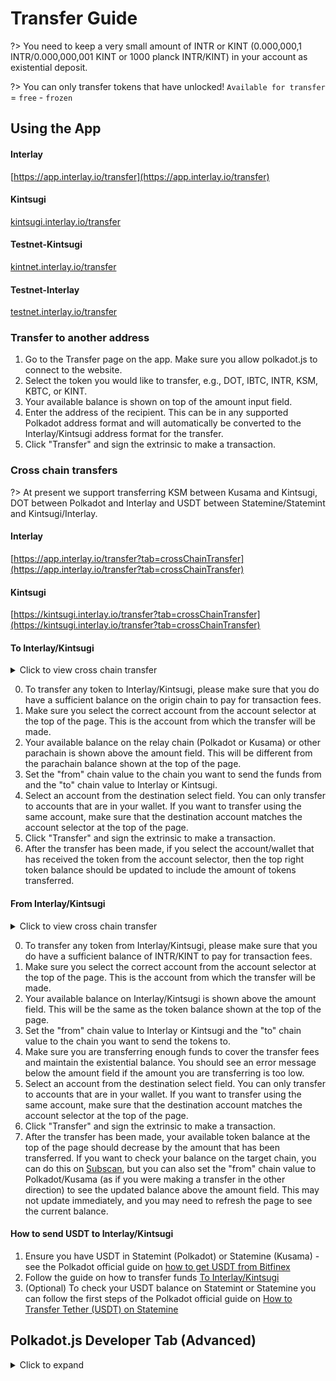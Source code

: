 # Transfer Guide

?> You need to keep a very small amount of INTR or KINT (0.000,000,1 INTR/0.000,000,001 KINT or 1000 planck INTR/KINT) in your account as existential deposit.

?> You can only transfer tokens that have unlocked! `Available for transfer` = `free` - `frozen`

## Using the App

<!-- tabs:start -->
#### **Interlay**

[https://app.interlay.io/transfer](https://app.interlay.io/transfer)

#### **Kintsugi**

[kintsugi.interlay.io/transfer](https://kintsugi.interlay.io/transfer)

#### **Testnet-Kintsugi**

[kintnet.interlay.io/transfer](https://kintnet.interlay.io/transfer)

#### **Testnet-Interlay**

[testnet.interlay.io/transfer](https://testnet.interlay.io/transfer)

<!-- tabs:end -->

### Transfer to another address

1. Go to the Transfer page on the app. Make sure you allow polkadot.js to connect to the website.
2. Select the token you would like to transfer, e.g., DOT, IBTC, INTR, KSM, KBTC, or KINT.
3. Your available balance is shown on top of the amount input field.
4. Enter the address of the recipient. This can be in any supported Polkadot address format and will automatically be converted to the Interlay/Kintsugi address format for the transfer.
5. Click "Transfer" and sign the extrinsic to make a transaction.

### Cross chain transfers

?> At present we support transferring KSM between Kusama and Kintsugi, DOT between Polkadot and Interlay and USDT between Statemine/Statemint and Kintsugi/Interlay.

<!-- tabs:start -->
#### **Interlay**

[https://app.interlay.io/transfer?tab=crossChainTransfer](https://app.interlay.io/transfer?tab=crossChainTransfer)

#### **Kintsugi**

[https://kintsugi.interlay.io/transfer?tab=crossChainTransfer](https://kintsugi.interlay.io/transfer?tab=crossChainTransfer)

<!-- tabs:end -->

#### To Interlay/Kintsugi

<details>
<summary>
Click to view cross chain transfer
</summary>

![Cross-chain-transfer](../_assets/img/guide/to-kintsugi-cross-chain-transfer.png)
</details>

0. To transfer any token to Interlay/Kintsugi, please make sure that you do have a sufficient balance on the origin chain to pay for transaction fees.
1. Make sure you select the correct account from the account selector at the top of the page. This is the account from which the transfer will be made.
2. Your available balance on the relay chain (Polkadot or Kusama) or other parachain is shown above the amount field. This will be different from the parachain balance shown at the top of the page.
3. Set the "from" chain value to the chain you want to send the funds from and the "to" chain value to Interlay or Kintsugi.
4. Select an account from the destination select field. You can only transfer to accounts that are in your wallet. If you want to transfer using the same account, make sure that the destination account matches the account selector at the top of the page.
5. Click "Transfer" and sign the extrinsic to make a transaction.
6. After the transfer has been made, if you select the account/wallet that has received the token from the account selector, then the top right token balance should be updated to include the amount of tokens transferred.

#### From Interlay/Kintsugi

<details>
<summary>
Click to view cross chain transfer
</summary>

![Cross-chain-transfer](../_assets/img/guide/from-kintsugi-cross-chain-transfer.png)
</details>

0. To transfer any token from Interlay/Kintsugi, please make sure that you do have a sufficient balance of INTR/KINT to pay for transaction fees.
1. Make sure you select the correct account from the account selector at the top of the page. This is the account from which the transfer will be made.
2. Your available balance on Interlay/Kintsugi is shown above the amount field. This will be the same as the token balance shown at the top of the page.
3. Set the "from" chain value to Interlay or Kintsugi and the "to" chain value to the chain you want to send the tokens to.
4. Make sure you are transferring enough funds to cover the transfer fees and maintain the existential balance. You should see an error message below the amount field if the amount you are transferring is too low.
5. Select an account from the destination select field. You can only transfer to accounts that are in your wallet. If you want to transfer using the same account, make sure that the destination account matches the account selector at the top of the page.
6. Click "Transfer" and sign the extrinsic to make a transaction.
7. After the transfer has been made, your available token balance at the top of the page should decrease by the amount that has been transferred. If you want to check your balance on the target chain, you can do this on [Subscan](https://www.subscan.io/), but you can also set the "from" chain value to Polkadot/Kusama (as if you were making a transfer in the other direction) to see the updated balance above the amount field. This may not update immediately, and you may need to refresh the page to see the current balance.

#### How to send USDT to Interlay/Kintsugi
1. Ensure you have USDT in Statemint (Polkadot) or Statemine (Kusama) - see the Polkadot official guide on [how to get USDT from Bitfinex](https://support.polkadot.network/support/solutions/articles/65000181634-how-to-withdraw-usdt-from-bitfinex-on-statemine)
2. Follow the guide on how to transfer funds [To Interlay/Kintsugi](#to-interlaykintsugi)
3. (Optional) To check your USDT balance on Statemint or Statemine you can follow the first steps of the Polkadot official guide on [How to Transfer Tether (USDT) on Statemine](https://support.polkadot.network/support/solutions/articles/65000181118)


## Polkadot.js Developer Tab (Advanced)
<details>
<summary>
Click to expand
</summary>

#### Transfer KINT in Developer > Extrinsics > Tokens

?> Important: At the end of the transfer, write down / store the block hash of your transaction! (see [Step 3 below](kintsugi/guides?id=_3-transfer-kint-in-developer-gt-extrinsics-gt-tokens)). **Do not close the browser / tab before you do this!** Otherwise you will need to manually find your transaction in Polkadot.js.

1. To transfer KINT, select "Extrinsics" in the "Developer".

2. In the dropdown, select the "tokens" pallet.

3. Select the `transfer()` function. If you want to transfer all available tokens, you can use `transferAll()` - but be careful!

?> Important: You need to use `transfer()`, not `forceTransfer()`. Otherwise you will get a `BadOrigin` error.

4. Enter the source account.

5. Enter the destination account.

6. Select "KINT" in the "Token" dropdown.

7. Enter the amount **in pico KINT (1 KINT = 1,000,000,000,000 pico KINT)**.

8. Press "Sign Transaction". In the opened modal, enter your account password, and then click "Sign and Submit".


You will see a green success message after 10-20 seconds in the top right if the transfer was successful.

?> Reminder: 1 KINT = 1,000,000,000,000 pico KINT (12 zeroes).

![Transfer](../_assets/img/kintsugi/transfer/transfer-step-1.png)

</details>
